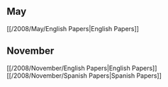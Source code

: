 
## May
[[/2008/May/English Papers|English Papers]]

## November
[[/2008/November/English Papers|English Papers]]
[[/2008/November/Spanish Papers|Spanish Papers]]
